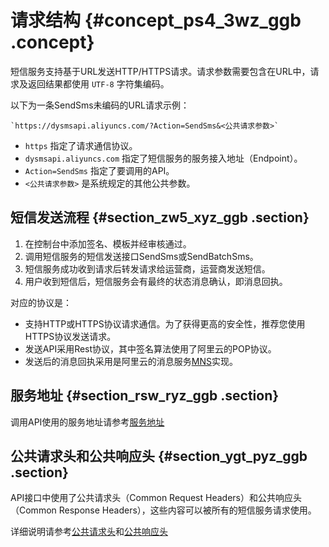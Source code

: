 # 请求结构 {#concept_ps4_3wz_ggb .concept}

短信服务支持基于URL发送HTTP/HTTPS请求。请求参数需要包含在URL中，请求及返回结果都使用 `UTF-8` 字符集编码。

以下为一条SendSms未编码的URL请求示例：

```
`https://dysmsapi.aliyuncs.com/?Action=SendSms&<公共请求参数>`
```

-   `https` 指定了请求通信协议。
-   `dysmsapi.aliyuncs.com` 指定了短信服务的服务接入地址（Endpoint）。
-   `Action=SendSms` 指定了要调用的API。
-   `<公共请求参数>` 是系统规定的其他公共参数。

## 短信发送流程 {#section_zw5_xyz_ggb .section}

1.  在控制台中添加签名、模板并经审核通过。
2.  调用短信服务的短信发送接口SendSms或SendBatchSms。
3.  短信服务成功收到请求后转发请求给运营商，运营商发送短信。
4.  用户收到短信后，短信服务会有最终的状态消息确认，即消息回执。

对应的协议是：

-   支持HTTP或HTTPS协议请求通信。为了获得更高的安全性，推荐您使用HTTPS协议发送请求。
-   发送API采用Rest协议，其中签名算法使用了阿里云的POP协议。
-   发送后的消息回执采用是阿里云的消息服务[MNS](https://www.aliyun.com/product/mns)实现。

## 服务地址 {#section_rsw_ryz_ggb .section}

调用API使用的服务地址请参考[服务地址](cn.zh-CN/API参考/服务地址.md)

## 公共请求头和公共响应头 {#section_ygt_pyz_ggb .section}

API接口中使用了公共请求头（Common Request Headers）和公共响应头（Common Response Headers），这些内容可以被所有的短信服务请求使用。

详细说明请参考[公共请求头](cn.zh-CN/API参考/公共信息/公共请求头.md)和[公共响应头](cn.zh-CN/API参考/公共信息/公共响应头.md)

